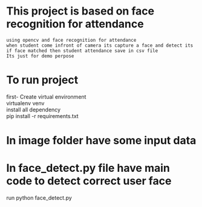 # This project is based on face recognition for attendance 
    using opencv and face recognition for attendance 
    when student come infront of camera its capture a face and detect its
    if face matched then student attendance save in csv file 
    Its just for demo perpose

# To run project
   first- 
   Create virtual environment <br>
     virtualenv venv <br>
   install all dependency <br> 
    pip install -r requirements.txt

# In image folder have some input data 

# In face_detect.py file have main code to detect correct user face 
   run python face_detect.py

